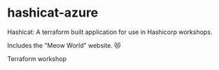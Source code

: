 # hashicat-azure
Hashicat: A terraform built application for use in Hashicorp workshops.

Includes the "Meow World" website. 😻

Terraform workshop
